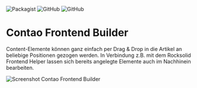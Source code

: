 ![Packagist](https://img.shields.io/packagist/dt/leycommediasolutions/contao-frontend-builder?style=flat-square)
![GitHub](https://img.shields.io/github/repo-size/leycommediasolutions/contao-frontend-builder?label=size&style=flat-square)
![GitHub](https://img.shields.io/github/languages/code-size/leycommediasolutions/contao-frontend-builder?style=flat-square)


# Contao Frontend Builder
Content-Elemente können ganz einfach per Drag & Drop in die Artikel an beliebige Positionen gezogen werden. In Verbindung z.B. mit dem Rocksolid Frontend Helper lassen sich bereits angelegte Elemente auch im Nachhinein bearbeiten.

![Screenshot Contao Frontend Builder](https://www.leycom.de/files/github/screenshots/contao-frontend-builder/screenshot_leycom-de.png)
